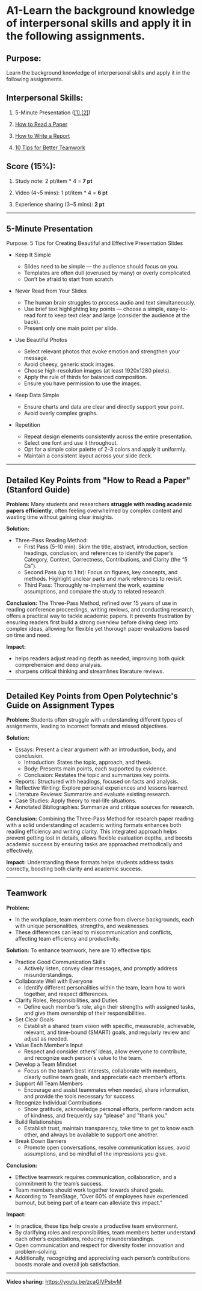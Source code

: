 # A1-Learn the background knowledge of interpersonal skills and apply it in the following assignments.

## Purpose:
Learn the background knowledge of interpersonal skills and apply it in the following assignments.

## Interpersonal Skills:
1. 5-Minute Presentation ([[1]](https://www.thebalancemoney.com/mastering-the-art-of-the-5-minute-presentation-2951697),[[2]](https://www.youtube.com/watch?v=YVgS_opYacQ))

2. [How to Read a Paper](https://web.stanford.edu/class/ee384m/Handouts/HowtoReadPaper.pdf)

3. [How to Write a Report](https://www.openpolytechnic.ac.nz/current-students/study-tips-and-techniques/assignments/assignment-types/)

4. [10 Tips for Better Teamwork](https://www.aces.edu/blog/topics/finance-career/10-tips-for-effective-teamwork-in-the-workplace/)

## Score (15%):
1. Study note: 2 pt/item * 4 = **7 pt**
 
2. Video (4~5 mins): 1 pt/item * 4 = **6 pt**

3. Experience sharing (3~5 mins): **2 pt**


---

## 5-Minute Presentation
Purpose: 5 Tips for Creating Beautiful and Effective Presentation Slides

- Keep It Simple

   - Slides need to be simple — the audience should focus on you.
   - Templates are often dull (overused by many) or overly complicated.
   - Don’t be afraid to start from scratch.

- Never Read from Your Slides
   - The human brain struggles to process audio and text simultaneously.
   - Use brief text highlighting key points — choose a simple, easy-to-read font to keep text clear and large (consider the audience at the back).
   - Present only one main point per slide.

- Use Beautiful Photos
   - Select relevant photos that evoke emotion and strengthen your message.
   - Avoid cheesy, generic stock images.
   - Choose high-resolution images (at least 1920x1280 pixels).
   - Apply the rule of thirds for balanced composition.
   - Ensure you have permission to use the images.

- Keep Data Simple

   - Ensure charts and data are clear and directly support your point.
   - Avoid overly complex graphs.

- Repetition

   - Repeat design elements consistently across the entire presentation.
   - Select one font and use it throughout.
   - Opt for a simple color palette of 2-3 colors and apply it uniformly.
   - Maintain a consistent layout across your slide deck.

---
## Detailed Key Points from "How to Read a Paper" (Stanford Guide)

**Problem:**
Many students and researchers **struggle with reading academic papers efficiently**, often feeling overwhelmed by complex content and wasting time without gaining clear insights.

**Solution:**
  - Three-Pass Reading Method:
    - First Pass (5–10 min): Skim the title, abstract, introduction, section headings, conclusion, and references to identify the paper’s Category, Context, Correctness, Contributions, and Clarity (the “5 Cs”).
    - Second Pass (up to 1 hr): Focus on figures, key concepts, and methods. Highlight unclear parts and mark references to revisit.
    - Third Pass: Thoroughly re-implement the work, examine assumptions, and compare the study to related research.

**Conclusion:**
The Three-Pass Method, refined over 15 years of use in reading conference proceedings, writing reviews, and conducting research, offers a practical way to tackle academic papers. It prevents frustration by ensuring readers first build a strong overview before diving deep into complex ideas, allowing for flexible yet thorough paper evaluations based on time and need.

**Impact:**
- helps readers adjust reading depth as needed, improving both quick comprehension and deep analysis.
- sharpens critical thinking and streamlines literature reviews.


---
## Detailed Key Points from Open Polytechnic's Guide on Assignment Types

**Problem:**
Students often struggle with understanding different types of assignments, leading to incorrect formats and missed objectives.

**Solution:**
- Essays: Present a clear argument with an introduction, body, and conclusion.
  - Introduction: States the topic, approach, and thesis.
  - Body: Presents main points, each supported by evidence.
  - Conclusion: Restates the topic and summarizes key points.
- Reports: Structured with headings, focused on facts and analysis.
- Reflective Writing: Explore personal experiences and lessons learned.
- Literature Reviews: Summarize and evaluate existing research.
- Case Studies: Apply theory to real-life situations.
- Annotated Bibliographies: Summarize and critique sources for research.

**Conclusion:**
Combining the Three-Pass Method for research paper reading with a solid understanding of academic writing formats enhances both reading efficiency and writing clarity. This integrated approach helps prevent getting lost in details, allows flexible evaluation depths, and boosts academic success by ensuring tasks are approached methodically and effectively.

**Impact:**
Understanding these formats helps students address tasks correctly, boosting both clarity and academic success.


---
## Teamwork

**Problem:**
  - In the workplace, team members come from diverse backgrounds, each with unique personalities, strengths, and weaknesses.
  - These differences can lead to miscommunication and conflicts, affecting team efficiency and productivity.

**Solution:** 
To enhance teamwork, here are 10 effective tips:
  - Practice Good Communication Skills
     - Actively listen, convey clear messages, and promptly address misunderstandings.
  - Collaborate Well with Everyone
     - Identify different personalities within the team, learn how to work together, and respect differences.
  - Clarify Roles, Responsibilities, and Duties
     - Define each member’s role, align their strengths with assigned tasks, and give them ownership of their responsibilities.
  - Set Clear Goals
     - Establish a shared team vision with specific, measurable, achievable, relevant, and time-bound (SMART) goals, and regularly review and adjust as needed.
  - Value Each Member’s Input
     - Respect and consider others’ ideas, allow everyone to contribute, and recognize each person's value to the team.
  - Develop a Team Mindset
     - Focus on the team’s best interests, collaborate with members, clearly outline team goals, and appreciate each member’s efforts.
  - Support All Team Members
     - Encourage and assist teammates when needed, share information, and provide the tools necessary for success.
  - Recognize Individual Contributions
     - Show gratitude, acknowledge personal efforts, perform random acts of kindness, and frequently say "please" and "thank you."
  - Build Relationships
     - Establish trust, maintain transparency, take time to get to know each other, and always be available to support one another.
  - Break Down Barriers
     - Promote open conversations, resolve communication issues, avoid assumptions, and be mindful of the impressions you give.
     
**Conclusion:**
  - Effective teamwork requires communication, collaboration, and a commitment to the team’s success.
  - Team members should work together towards shared goals.
  - According to TeamStage, “Over 60% of employees have experienced burnout, but being part of a team can alleviate this impact.”

**Impact:**
  - In practice, these tips help create a productive team environment.
  - By clarifying roles and responsibilities, team members better understand each other’s expectations, reducing misunderstandings.
  - Open communication and respect for diversity foster innovation and problem-solving.
  - Additionally, recognizing and appreciating each person’s contributions boosts morale and overall job satisfaction.
---
**Video sharing:**
https://youtu.be/zcaGlVPsbvM

